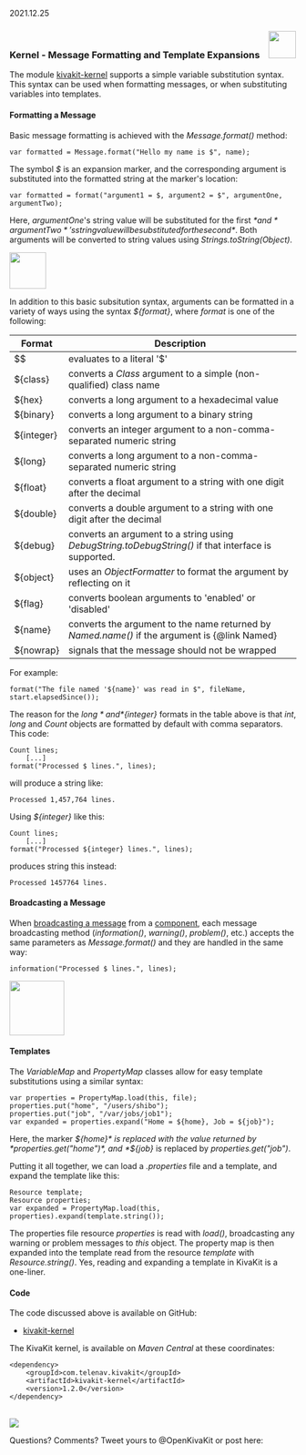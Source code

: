 2021.12.25

### Kernel - Message Formatting and Template Expansions &nbsp;&nbsp; <img src="https://www.state-of-the-art.org/graphics/nucleus/nucleus.svg" width="48"/>

The module [kivakit-kernel](https://github.com/Telenav/kivakit/tree/master/kivakit-kernel) supports a simple variable substitution syntax. This syntax
can be used when formatting messages, or when substituting variables into templates.

#### Formatting a Message

Basic message formatting is achieved with the *Message.format()* method:

    var formatted = Message.format("Hello my name is $", name);

The symbol *$* is an expansion marker, and the corresponding argument is substituted into the 
formatted string at the marker's location:

    var formatted = format("argument1 = $, argument2 = $", argumentOne, argumentTwo);

Here, *argumentOne*'s string value will be substituted for the first *$* and *argumentTwo*'s string
value will be substituted for the second *$*. Both arguments will be converted to string values using 
*Strings.toString(Object)*. 

<img src="https://www.state-of-the-art.org/graphics/string/string.svg" width="64"/>

In addition to this basic subsitution syntax, arguments can be formatted in a variety of ways using the syntax *${format}*, where *format* is one of the following:

| Format     | Description                                                                                          |
|------------|------------------------------------------------------------------------------------------------------|
| $$         | evaluates to a literal '$'                                                                           |
| ${class}   | converts a *Class* argument to a simple (non-qualified) class name                                   |
| ${hex}     | converts a long argument to a hexadecimal value                                                      |
| ${binary}  | converts a long argument to a binary string                                                          |
| ${integer} | converts an integer argument to a non-comma-separated numeric string                                 |
| ${long}    | converts a long argument to a non-comma-separated numeric string                                     |
| ${float}   | converts a float argument to a string with one digit after the decimal                               |
| ${double}  | converts a double argument to a string with one digit after the decimal                              |
| ${debug}   | converts an argument to a string using *DebugString.toDebugString()* if that interface is supported. |
| ${object}  | uses an *ObjectFormatter* to format the argument by reflecting on it                                 |
| ${flag}    | converts boolean arguments to 'enabled' or 'disabled'                                                |
| ${name}    | converts the argument to the name returned by *Named.name()* if the argument is {@link Named}        |
| ${nowrap}  | signals that the message should not be wrapped                                                       |

For example:

    format("The file named '${name}' was read in $", fileName, start.elapsedSince());

The reason for the *${long}* and *${integer}* formats in the table above is that *int*, *long* and *Count* objects are formatted by default
with comma separators. This code:

    Count lines;
        [...]
    format("Processed $ lines.", lines);

will produce a string like:

    Processed 1,457,764 lines.

Using *${integer}* like this:

    Count lines;
        [...]
    format("Processed ${integer} lines.", lines);

produces string this instead:

    Processed 1457764 lines.

#### Broadcasting a Message

When [broadcasting a message](2021-07-07-broadcaster.md) from a [component](2021-08-02-components-and-settings.md), 
each message broadcasting method (*information()*, *warning()*, *problem()*, etc.) accepts the same parameters as 
*Message.format()* and they are handled in the same way:

    information("Processed $ lines.", lines);

<img src="https://www.state-of-the-art.org/graphics/broadcaster-listener/broadcaster-listener.svg" width="96"/>

#### Templates

The *VariableMap* and *PropertyMap* classes allow for easy template substitutions
using a similar syntax:

    var properties = PropertyMap.load(this, file);
    properties.put("home", "/users/shibo");
    properties.put("job", "/var/jobs/job1");
    var expanded = properties.expand("Home = ${home}, Job = ${job}");

Here, the marker *${home}* is replaced with the value returned by *properties.get("home")*,
and *${job}* is replaced by *properties.get("job")*.

Putting it all together, we can load a *.properties* file and a template, and expand
the template like this:

    Resource template;
    Resource properties;
    var expanded = PropertyMap.load(this, properties).expand(template.string());

The properties file resource *properties* is read with *load()*, broadcasting any warning or
problem messages to *this* object. The property map is then expanded into the template 
read from the resource *template* with *Resource.string()*. Yes, reading and expanding a 
template in KivaKit is a one-liner.

#### Code

The code discussed above is available on GitHub:

 - [kivakit-kernel](https://github.com/Telenav/kivakit/tree/master/kivakit-kernel)  

The KivaKit kernel, is available on *Maven Central* at these coordinates:

    <dependency>
        <groupId>com.telenav.kivakit</groupId>
        <artifactId>kivakit-kernel</artifactId>
        <version>1.2.0</version>
    </dependency>

<br/>

<img src="https://www.kivakit.org/images/horizontal-line-512.png" srcset="https://www.kivakit.org/images/horizontal-line-512-2x.png 2x" />

Questions? Comments? Tweet yours to @OpenKivaKit or post here:

<script
  async
  src="https://utteranc.es/client.js"
  repo="jonathanlocke/jonathanlocke.github.io"
  issue-term="formatting"
  theme="github-dark"
  crossorigin="anonymous"
></script>
